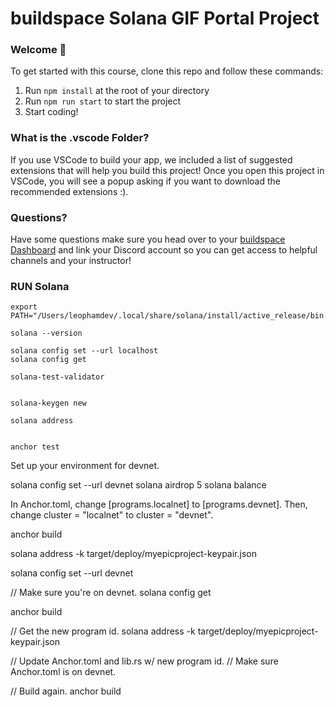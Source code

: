# buildspace Solana GIF Portal Project

### **Welcome 👋**

To get started with this course, clone this repo and follow these commands:

1. Run `npm install` at the root of your directory
2. Run `npm run start` to start the project
3. Start coding!

### **What is the .vscode Folder?**

If you use VSCode to build your app, we included a list of suggested extensions that will help you build this project! Once you open this project in VSCode, you will see a popup asking if you want to download the recommended extensions :).

### **Questions?**

Have some questions make sure you head over to your [buildspace Dashboard](https://app.buildspace.so/courses/CObd6d35ce-3394-4bd8-977e-cbee82ae07a3) and link your Discord account so you can get access to helpful channels and your instructor!

### RUN Solana

```
export PATH="/Users/leophamdev/.local/share/solana/install/active_release/bin:$PATH"

solana --version

solana config set --url localhost
solana config get

solana-test-validator


solana-keygen new

solana address


anchor test
```

Set up your environment for devnet.

solana config set --url devnet
solana airdrop 5
solana balance

In Anchor.toml, change [programs.localnet] to [programs.devnet].
Then, change cluster = "localnet" to cluster = "devnet".

anchor build


solana address -k target/deploy/myepicproject-keypair.json


solana config set --url devnet

// Make sure you're on devnet.
solana config get

anchor build

// Get the new program id.
solana address -k target/deploy/myepicproject-keypair.json

// Update Anchor.toml and lib.rs w/ new program id.
// Make sure Anchor.toml is on devnet.

// Build again.
anchor build